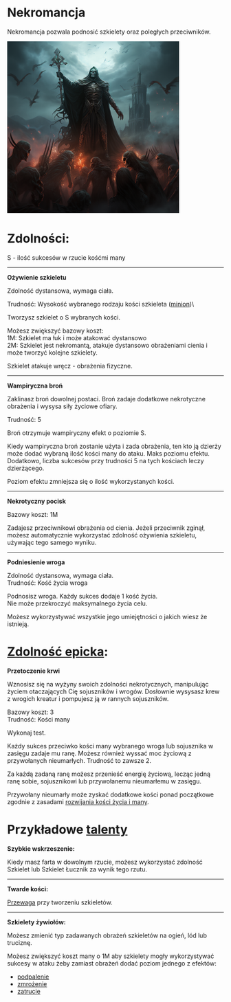# Nekromancja

Nekromancja pozwala podnosić szkielety oraz poległych przeciwników.

<img src="imgs/nekromancja.png" width="400">

# Zdolności:

S - ilość sukcesów w rzucie kośćmi many

___

**Ożywienie szkieletu**

Zdolność dystansowa, wymaga ciała.

Trudność: Wysokość wybranego rodzaju kości szkieleta ([minion](/docs/boss-i-miniony.md))\

Tworzysz szkielet o S wybranych kości.

Możesz zwiększyć bazowy koszt:\
1M: Szkielet ma łuk i może atakować dystansowo\
2M: Szkielet jest nekromantą, atakuje dystansowo obrażeniami cienia i może tworzyć kolejne szkielety.

Szkielet atakuje wręcz - obrażenia fizyczne.
___

**Wampiryczna broń**

Zaklinasz broń dowolnej postaci. Broń zadaje dodatkowe nekrotyczne obrażenia i wysysa siły życiowe ofiary.

Trudność: 5

Broń otrzymuje wampiryczny efekt o poziomie S.

Kiedy wampiryczna broń zostanie użyta i zada obrażenia, ten kto ją dzierży może dodać wybraną ilość kości many do ataku. Maks poziomu efektu.\
Dodatkowo, liczba sukcesów przy trudności 5 na tych kościach leczy dzierżącego.

Poziom efektu zmniejsza się o ilość wykorzystanych kości.
___

**Nekrotyczny pocisk**

Bazowy koszt: 1M

Zadajesz przeciwnikowi obrażenia od cienia.
Jeżeli przeciwnik zginął, możesz automatycznie wykorzystać zdolność ożywienia szkieletu, używając tego samego wyniku.
___

**Podniesienie wroga**

Zdolność dystansowa, wymaga ciała.\
Trudność: Kość życia wroga

Podnosisz wroga. Każdy sukces dodaje 1 kość życia.\
Nie może przekroczyć maksymalnego życia celu.

Możesz wykorzystywać wszystkie jego umiejętności o jakich wiesz że istnieją.

# [Zdolność epicka](/docs/zdolnosc-epicka.md):

**Przetoczenie krwi**

Wznosisz się na wyżyny swoich zdolności nekrotycznych, manipulując życiem otaczających Cię sojuszników i wrogów. Dosłownie wysysasz krew z wrogich kreatur i pompujesz ją w rannych sojuszników.

Bazowy koszt: 3\
Trudność: Kości many

Wykonaj test. 

Każdy sukces przeciwko kości many wybranego wroga lub sojusznika w zasięgu zadaje mu ranę. Możesz również wyssać moc życiową z przywołanych nieumarłych. Trudność to zawsze 2.

Za każdą zadaną ranę możesz przenieść energię życiową, lecząc jedną ranę sobie, sojusznikowi lub przywołanemu nieumarłemu w zasięgu. 

Przywołany nieumarły może zyskać dodatkowe kości ponad początkowe zgodnie z zasadami [rozwijania kości życia i many](/docs/levelowanie-postaci.md).

# Przykładowe [talenty](/docs/talent.md)

**Szybkie wskrzeszenie:**

Kiedy masz farta w dowolnym rzucie, możesz wykorzystać zdolność Szkielet lub Szkielet Łucznik za wynik tego rzutu.
___
**Twarde kości:**

[Przewaga](/docs/przewaga.md) przy tworzeniu szkieletów.
___
**Szkielety żywiołów:**

Możesz zmienić typ zadawanych obrażeń szkieletów na ogień, lód lub truciznę.

Możesz zwiększyć koszt many o 1M aby szkielety mogły wykorzystywać sukcesy w ataku żeby zamiast obrażeń dodać poziom jednego z efektów:
* [podpalenie](/docs/efekty/podpalenie.md)
* [zmrożenie](/docs/efekty/zmrozenie.md)
* [zatrucie](/docs/efekty/zatrucie.md)
